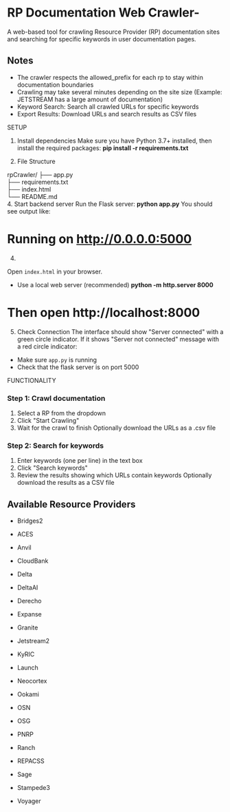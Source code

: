 # RP Documentation Web Crawler-
A web-based tool for crawling Resource Provider (RP) documentation sites and searching for specific keywords in user documentation pages.
## Notes
- The crawler respects the allowed_prefix for each rp to stay within documentation boundaries
- Crawling may take several minutes depending on the site size (Example: JETSTREAM has a large amount of documentation)
- Keyword Search: Search all crawled URLs for specific keywords
- Export Results: Download URLs and search results as CSV files

SETUP
1. Install dependencies
Make sure you have Python 3.7+ installed, then install the required packages:
**pip install -r requirements.txt**

2. File Structure
   
rpCrawler/
├── app.py                 
├── requirements.txt       
├── index.html            
└── README.md             
4. Start backend server
Run the Flask server:
**python app.py**
You should see output like:
# Running on http://0.0.0.0:5000

4. 
Open `index.html` in your browser. 
- Use a local web server (recommended)
**python -m http.server 8000**
# Then open http://localhost:8000

5. Check Connection
The interface should show "Server connected" with a green circle indicator. If it shows "Server not connected" message with a red circle indicator:
- Make sure `app.py` is running
- Check that the flask server is on port 5000

FUNCTIONALITY
### Step 1: Crawl documentation
1. Select a RP from the dropdown
2. Click "Start Crawling"
3. Wait for the crawl to finish
Optionally download the URLs as a .csv file

### Step 2: Search for keywords
1. Enter keywords (one per line) in the text box
2. Click "Search keywords"
3. Review the results showing which URLs contain keywords
Optionally download the results as a CSV file

## Available Resource Providers
- Bridges2
- ACES
- Anvil
- CloudBank
- Delta
- DeltaAI
- Derecho
- Expanse
- Granite
- Jetstream2
- KyRIC
- Launch
- Neocortex
- Ookami
- OSN
- OSG
- PNRP
- Ranch
- REPACSS
- Sage
- Stampede3

- Voyager
